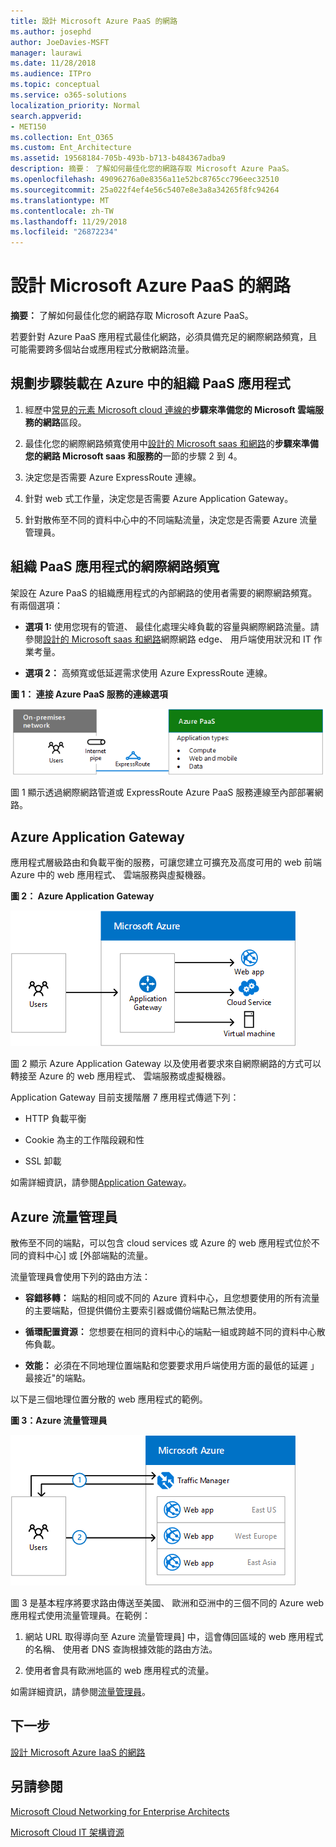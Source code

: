 ```yaml
---
title: 設計 Microsoft Azure PaaS 的網路
ms.author: josephd
author: JoeDavies-MSFT
manager: laurawi
ms.date: 11/28/2018
ms.audience: ITPro
ms.topic: conceptual
ms.service: o365-solutions
localization_priority: Normal
search.appverid:
- MET150
ms.collection: Ent_O365
ms.custom: Ent_Architecture
ms.assetid: 19568184-705b-493b-b713-b484367adba9
description: 摘要： 了解如何最佳化您的網路存取 Microsoft Azure PaaS。
ms.openlocfilehash: 49096276a0e8356a11e52bc8765cc796eec32510
ms.sourcegitcommit: 25a022f4ef4e56c5407e8e3a8a34265f8fc94264
ms.translationtype: MT
ms.contentlocale: zh-TW
ms.lasthandoff: 11/29/2018
ms.locfileid: "26872234"
---
```

# <a name="designing-networking-for-microsoft-azure-paas"></a>設計 Microsoft Azure PaaS 的網路

 **摘要：** 了解如何最佳化您的網路存取 Microsoft Azure PaaS。
  
若要針對 Azure PaaS 應用程式最佳化網路，必須具備充足的網際網路頻寬，且可能需要跨多個站台或應用程式分散網路流量。
  
## <a name="planning-steps-for-hosting-organization-paas-applications-in-azure"></a>規劃步驟裝載在 Azure 中的組織 PaaS 應用程式

1. 經歷中[常見的元素 Microsoft cloud 連線的](common-elements-of-microsoft-cloud-connectivity.md)**步驟來準備您的 Microsoft 雲端服務的網路**區段。
    
2. 最佳化您的網際網路頻寬使用中[設計的 Microsoft saas 和網路](designing-networking-for-microsoft-saas.md)的**步驟來準備您的網路 Microsoft saas 和服務的**一節的步驟 2 到 4。
    
3. 決定您是否需要 Azure ExpressRoute 連線。
    
4. 針對 web 式工作量，決定您是否需要 Azure Application Gateway。
    
5. 針對散佈至不同的資料中心中的不同端點流量，決定您是否需要 Azure 流量管理員。
    
## <a name="internet-bandwidth-for-organization-paas-applications"></a>組織 PaaS 應用程式的網際網路頻寬

架設在 Azure PaaS 的組織應用程式的內部網路的使用者需要的網際網路頻寬。有兩個選項：
  
- **選項 1:** 使用您現有的管道、 最佳化處理尖峰負載的容量與網際網路流量。請參閱[設計的 Microsoft saas 和網路](designing-networking-for-microsoft-saas.md)網際網路 edge、 用戶端使用狀況和 IT 作業考量。
    
- **選項 2：** 高頻寬或低延遲需求使用 Azure ExpressRoute 連線。
    
**圖 1： 連接 Azure PaaS 服務的連線選項**

![圖 1：Azure PaaS 服務的連線選項](media/Network-Poster/PaaS1.png)
  
圖 1 顯示透過網際網路管道或 ExpressRoute Azure PaaS 服務連線至內部部署網路。
  
## <a name="azure-application-gateway"></a>Azure Application Gateway

應用程式層級路由和負載平衡的服務，可讓您建立可擴充及高度可用的 web 前端 Azure 中的 web 應用程式、 雲端服務與虛擬機器。 
  
**圖 2： Azure Application Gateway**

![圖 2：Azure 應用程式閘道服務](media/Network-Poster/PaaS2.png)
  
圖 2 顯示 Azure Application Gateway 以及使用者要求來自網際網路的方式可以轉接至 Azure 的 web 應用程式、 雲端服務或虛擬機器。
  
Application Gateway 目前支援階層 7 應用程式傳遞下列：
  
- HTTP 負載平衡
    
- Cookie 為主的工作階段親和性
    
- SSL 卸載
    
如需詳細資訊，請參閱[Application Gateway](https://docs.microsoft.com/azure/application-gateway/application-gateway-introduction)。
  
## <a name="azure-traffic-manager"></a>Azure 流量管理員

散佈至不同的端點，可以包含 cloud services 或 Azure 的 web 應用程式位於不同的資料中心] 或 [外部端點的流量。
  
流量管理員會使用下列的路由方法：
  
- **容錯移轉：** 端點的相同或不同的 Azure 資料中心，且您想要使用的所有流量的主要端點，但提供備份主要索引器或備份端點已無法使用。
    
- **循環配置資源：** 您想要在相同的資料中心的端點一組或跨越不同的資料中心散佈負載。
    
- **效能：** 必須在不同地理位置端點和您要要求用戶端使用方面的最低的延遲 」 最接近"的端點。
    
以下是三個地理位置分散的 web 應用程式的範例。
  
**圖 3：Azure 流量管理員**

![圖 3：Azure 流量管理員](media/Network-Poster/PaaS3.png)
  
圖 3 是基本程序將要求路由傳送至美國、 歐洲和亞洲中的三個不同的 Azure web 應用程式使用流量管理員。在範例：
  
1. 網站 URL 取得導向至 Azure 流量管理員] 中，這會傳回區域的 web 應用程式的名稱、 使用者 DNS 查詢根據效能的路由方法。
    
2. 使用者會具有歐洲地區的 web 應用程式的流量。
    
如需詳細資訊，請參閱[流量管理員](https://docs.microsoft.com/azure/traffic-manager/traffic-manager-overview)。

## <a name="next-step"></a>下一步

[設計 Microsoft Azure IaaS 的網路](designing-networking-for-microsoft-azure-iaas.md)
 
## <a name="see-also"></a>另請參閱

[Microsoft Cloud Networking for Enterprise Architects](microsoft-cloud-networking-for-enterprise-architects.md)
  
[Microsoft Cloud IT 架構資源](microsoft-cloud-it-architecture-resources.md)

